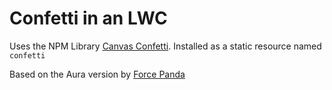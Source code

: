 # Confetti in an LWC

Uses the NPM Library [Canvas Confetti](https://forcepanda.wordpress.com/2019/07/19/add-confetti-effect-to-lightning-components-and-flows/). Installed as a static resource named `confetti`

Based on the Aura version by [Force Panda](https://forcepanda.wordpress.com/2019/07/19/add-confetti-effect-to-lightning-components-and-flows/)
